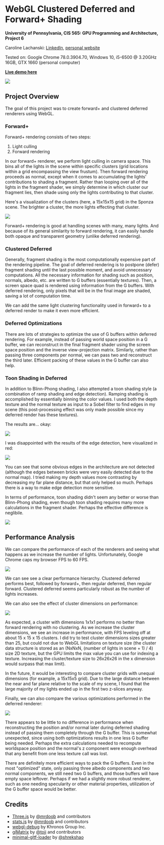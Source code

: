 # WebGL Clustered Deferred and Forward+ Shading
**University of Pennsylvania, CIS 565: GPU Programming and Architecture,
Project 6**

Caroline Lachanski: [LinkedIn](https://www.linkedin.com/in/caroline-lachanski/), [personal website](http://carolinelachanski.com/)

Tested on: Google Chrome 78.0.3904.70, Windows 10, i5-6500 @ 3.20GHz 16GB, GTX 1660 (personal computer)

[**Live demo here**](http://carolinelachanski.com/Project6-WebGL-Clustered-Deferred-Forward-Plus/)

![](images/forwardPlus.gif)

## Project Overview

The goal of this project was to create forward+ and clustered deferred renderers using WebGL. 

### Forward+

Forward+ rendering consists of two steps: 

1. Light culling
2. Forward rendering

In our forward+ renderer, we perform light culling in camera space. This bins all of the lights in the scene within specific clusters (grid locations within a grid encompassing the view frustum). Then forward rendering proceeds as normal, except when it comes to accumulating the lights' contributions to shading a fragment. Rather than looping over all of the lights in the fragment shader, we simply determine in which cluster our fragment lies, then shade using only the lights contributing to that cluster.

Here's a visualization of the clusters (here, a 15x15x15 grid) in the Sponza scene. The brighter a cluster, the more lights effecting that cluster.

![](images/clustersVisualized.png)

Forward+ rendering is good at handling scenes with many, many lights. And because of its general similarity to forward rendering, it can easily handle both opaque and transparent geometry (unlike deferred rendering). 

### Clustered Deferred

Generally, fragment shading is the most computationally expensive part of the rendering pipeline. The goal of deferred rendering is to postpone (defer) fragment shading until the last possible moment, and avoid unnecessary computations. All the necessary information for shading such as position, normals, albedo, etc. are written to G buffers (essentially textures). Then, a screen space quad is rendered using information from the G buffers. With deferred rendering, only pixels that will be in the final image are shaded, saving a lot of computation time.

We can add the same light clustering functionality used in forward+ to a deferred render to make it even more efficient. 

### Deferred Optimizations

There are lots of strategies to optimize the use of G buffers within deferred rendering. For example, instead of passing world space position in a G buffer, we can reconstruct in the final fragment shader using the screen space position and the inverse view-projection matrix. Similarly, rather than passing three components per normal, we can pass two and reconstruct the third later. Efficient packing of these values in the G buffer can also help.

### Toon Shading in Deferred

In addition to Blinn-Phong shading, I also attempted a toon shading style (a combination of ramp shading and edge detection). Ramping shading is accomplished by essentially binning the color values. I used both the depth texture and the normal texture as input to a Sobel filter to find edges in my scene (this post-processing effect was only made possible since my deferred render has these textures).

The results are... okay:

![](images/toonShading.gif)

I was disappointed with the results of the edge detection, here visualized in red:

![](images/edgesVisualized.PNG)

You can see that some obvious edges in the architecture are not detected (although the edges between bricks were very easily detected due to the normal map). I tried making my depth values more contrasting by decreasing my far plane distance, but that only helped so much. Perhaps there is a way to make edge detection more sensitive.

In terms of performance, toon shading didn't seem any better or worse than Blinn-Phong shading, even though toon shading requires many more calculations in the fragment shader. Perhaps the effective difference is neglibile.

![](images/FPSvsShading.png)

## Performance Analysis

We can compare the performance of each of the renderers and seeing what happens as we increase the number of lights. Unfortunately, Google Chrome caps my browser FPS to 60 FPS.

![](images/FPSvsRenderer.png)

We can see see a clear performance hierarchy. Clustered deferred performs best, followed by forward+, then regular deferred, then regular forward. Clustered deferred seems particularly robust as the number of lights increases.

We can also see the effect of cluster dimensions on performance:

![](images/FPSvsClusterSize.png)

As expected, a cluster with dimensions 1x1x1 performs no better than forward rendering with no clustering. As we increase the cluster dimensions, we see an increase in performance, with FPS leveling off at about 15 x 15 x 15 clusters. I did try to test cluster dimensions sizes greater than 25, but could not due to WebGL limitations on texture size (the cluster data structure is stored as an (NxNxN, (number of lights in scene + 1) / 4) size 2D texture, but the GPU limits the max value you can use for indexing a texture. Increasing the cluster/texture size to 26x26x26 in the x dimension would surpass that max limit).

In the future, it would be interesting to compare cluster grids with unequal dimensions (for example, a 15x15x5 grid). Due to the large distance between the near and far plane relative to the scale of my scene, I found that the large majority of my lights ended up in the first two z-slices anyway.

Finally, we can also compare the various optimizations performed in the deferred renderer:

![](images/FPSvsDeferredOptimizations.png)

There appears to be little to no difference in performance when reconstructing the position and/or normal later during deferred shading instead of passing them completely through the G buffer. This is somewhat unexpected, since using both optimizations results in one less G buffer being needed. Perhaps the extra calculations needed to recompute worldspace position and the normal's z component were enough overhead that any benefit from one less texture call was lost. 

There are definitely more efficient ways to pack the G buffers. Even in the most "optimized" state, only passing three albedo components and two normal components, we still need two G buffers, and those buffers will have empty space leftover. Perhaps if we had a slightly more robust renderer, such as one needing specularity or other material properties, utilization of the G buffer space would be better.

## Credits

* [Three.js](https://github.com/mrdoob/three.js) by [@mrdoob](https://github.com/mrdoob) and contributors
* [stats.js](https://github.com/mrdoob/stats.js) by [@mrdoob](https://github.com/mrdoob) and contributors
* [webgl-debug](https://github.com/KhronosGroup/WebGLDeveloperTools) by Khronos Group Inc.
* [glMatrix](https://github.com/toji/gl-matrix) by [@toji](https://github.com/toji) and contributors
* [minimal-gltf-loader](https://github.com/shrekshao/minimal-gltf-loader) by [@shrekshao](https://github.com/shrekshao)
